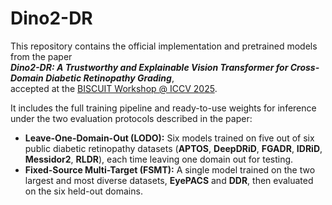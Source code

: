 # Dino2-DR

This repository contains the official implementation and pretrained models from the paper  
**_Dino2-DR: A Trustworthy and Explainable Vision Transformer for Cross-Domain Diabetic Retinopathy Grading_**,  
accepted at the [BISCUIT Workshop @ ICCV 2025](https://sites.google.com/di.uniroma1.it/biscuit-workshop-1).

It includes the full training pipeline and ready-to-use weights for inference under the two evaluation protocols described in the paper:

- **Leave-One-Domain-Out (LODO):** Six models trained on five out of six public diabetic retinopathy datasets (**APTOS**, **DeepDRiD**, **FGADR**, **IDRiD**, **Messidor2**, **RLDR**), each time leaving one domain out for testing.  
- **Fixed-Source Multi-Target (FSMT):** A single model trained on the two largest and most diverse datasets, **EyePACS** and **DDR**, then evaluated on the six held-out domains.


